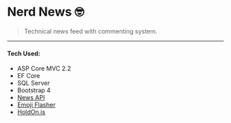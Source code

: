 
# Nerd News 🤓

> Technical news feed with commenting system.
---
#### Tech Used:

- ASP Core MVC 2.2
- EF Core
- SQL Server
- Bootstrap 4 
- [News API](https://newsapi.org/)
- [Emoji Flasher](https://github.com/DanHarries/Emoji-Flasher)
- [HoldOn.js](https://sdkcarlos.github.io/sites/holdon.html)
